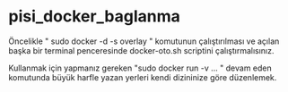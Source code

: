# pisi_docker_baglanma

Öncelikle " sudo docker -d -s overlay " komutunun çalıştırılması ve açılan başka bir terminal penceresinde docker-oto.sh scriptini çalıştırmalısınız.

Kullanmak için yapmanız gereken "sudo docker run -v ... " devam eden komutunda büyük harfle yazan yerleri kendi dizininize göre düzenlemek.
